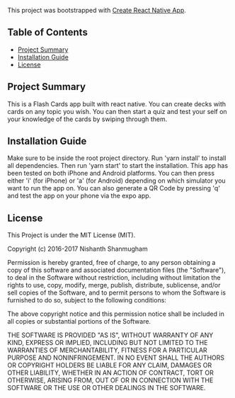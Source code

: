 This project was bootstrapped with [Create React Native App](https://github.com/react-community/create-react-native-app).

## Table of Contents

* [Project Summary](#project-summary)
* [Installation Guide](#installation-guide)
* [License](#license)

## Project Summary

This is a Flash Cards app built with react native. You can create decks with cards on any topic you wish. You can then start a quiz and test your self on your knowledge of the cards by swiping through them.

## Installation Guide

Make sure to be inside the root project directory. Run 'yarn install' to install all dependencies. Then run 'yarn start' to start the installation. This app has been tested on both iPhone and Android platforms. You can then press either 'i' (for iPhone) or 'a' (for Android) depending on which simulator you want to run the app on. You can also generate a QR Code by pressing 'q' and test the app on your phone via the expo app.

## License

This Project is under the MIT License (MIT).

Copyright (c) 2016-2017 Nishanth Shanmugham

Permission is hereby granted, free of charge, to any person obtaining a copy of this software and associated documentation files (the "Software"), to deal in the Software without restriction, including without limitation the rights to use, copy, modify, merge, publish, distribute, sublicense, and/or sell copies of the Software, and to permit persons to whom the Software is furnished to do so, subject to the following conditions:

The above copyright notice and this permission notice shall be included in all copies or substantial portions of the Software.

THE SOFTWARE IS PROVIDED "AS IS", WITHOUT WARRANTY OF ANY KIND, EXPRESS OR IMPLIED, INCLUDING BUT NOT LIMITED TO THE WARRANTIES OF MERCHANTABILITY, FITNESS FOR A PARTICULAR PURPOSE AND NONINFRINGEMENT. IN NO EVENT SHALL THE AUTHORS OR COPYRIGHT HOLDERS BE LIABLE FOR ANY CLAIM, DAMAGES OR OTHER LIABILITY, WHETHER IN AN ACTION OF CONTRACT, TORT OR OTHERWISE, ARISING FROM, OUT OF OR IN CONNECTION WITH THE SOFTWARE OR THE USE OR OTHER DEALINGS IN THE SOFTWARE.
